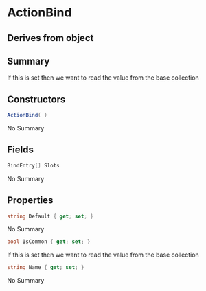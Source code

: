 # ActionBind

## Derives from object

## Summary

If this is set then we want to read the value from the base collection
## Constructors

```c#
ActionBind( ) 
```
No Summary
## Fields

```c#
BindEntry[] Slots
```
No Summary
## Properties

```c#
string Default { get; set; } 
```
No Summary
```c#
bool IsCommon { get; set; } 
```
If this is set then we want to read the value from the base collection
```c#
string Name { get; set; } 
```
No Summary
